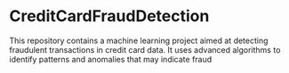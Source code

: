 # CreditCardFraudDetection
This repository contains a machine learning project aimed at detecting fraudulent transactions in credit card data. It uses advanced algorithms to identify patterns and anomalies that may indicate fraud
